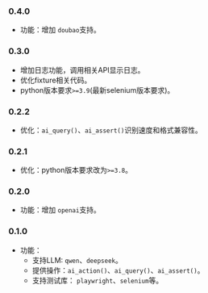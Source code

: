 ### 0.4.0

* 功能：增加 `doubao`支持。

### 0.3.0
* 增加日志功能，调用相关API显示日志。
* 优化fixture相关代码。
* python版本要求`>=3.9`(最新selenium版本要求)。

### 0.2.2

* 优化：`ai_query()`、`ai_assert()`识别速度和格式兼容性。

### 0.2.1

* 优化：python版本要求改为`>=3.8`。

### 0.2.0

* 功能：增加 `openai`支持。

### 0.1.0

* 功能：
  * 支持LLM: `qwen`、`deepseek`。
  * 提供操作：`ai_action()`、`ai_query()`、`ai_assert()`。
  * 支持测试库： `playwright`、`selenium`等。
